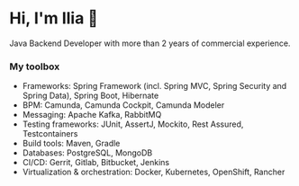# Hi, I'm Ilia 👋
Java Backend Developer with more than 2 years of commercial experience.

### My toolbox
*   Frameworks: Spring Framework (incl. Spring MVC, Spring Security and Spring Data), Spring Boot, Hibernate
*   BPM: Camunda, Camunda Cockpit, Camunda Modeler
*   Messaging: Apache Kafka, RabbitMQ
*   Testing frameworks: JUnit, AssertJ, Mockito, Rest Assured, Testcontainers
*   Build tools: Maven, Gradle
*   Databases: PostgreSQL, MongoDB
*   CI/CD: Gerrit, Gitlab, Bitbucket, Jenkins
*   Virtualization & orchestration: Docker, Kubernetes, OpenShift, Rancher
